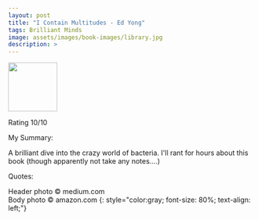 ```yaml
---
layout: post
title: "I Contain Multitudes - Ed Yong"
tags: Brilliant Minds
image: assets/images/book-images/library.jpg
description: >
---
```


<img src="https://images-na.ssl-images-amazon.com/images/I/51EGX0zBe1L._SX329_BO1,204,203,200_.jpg" width="100">

Rating 10/10

My Summary:

A brilliant dive into the crazy world of bacteria. I'll rant for hours about this book (though apparently not take any notes....)

Quotes:


Header photo &copy; medium.com<br>
Body photo &copy; amazon.com
{: style="color:gray; font-size: 80%; text-align: left;"}
